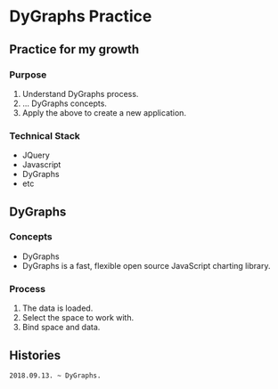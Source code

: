 # DyGraphs Practice
## Practice for my growth
### Purpose
1. Understand DyGraphs process.
2. ... DyGraphs concepts.
3. Apply the above to create a new application.

### Technical Stack
* JQuery
* Javascript
* DyGraphs
* etc

## DyGraphs
### Concepts
* DyGraphs
* DyGraphs is a fast, flexible open source JavaScript charting library.

### Process
1. The data is loaded.
2. Select the space to work with.
3. Bind space and data.

## Histories
    2018.09.13. ~ DyGraphs.